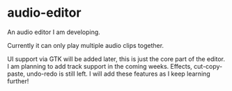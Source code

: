 # audio-editor
An audio editor I am developing.

Currently it can only play multiple audio clips together.

UI support via GTK will be added later, this is just the core part of the editor. I am planning to add track support in the coming weeks. Effects, cut-copy-paste, undo-redo is still left. I will add these features as I keep learning further!

